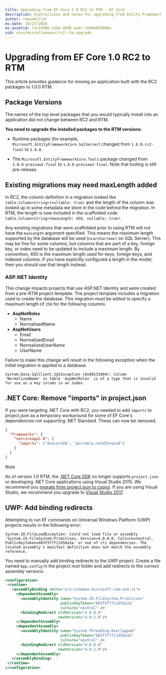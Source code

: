 ```yaml
---
title: Upgrading from EF Core 1.0 RC2 to RTM - EF Core
description: Instructions and notes for upgrading from Entity Framework Core 1.0 RC2 to RTM
author: rowanmiller
ms.date: 10/27/2016
ms.assetid: c3c1940b-136d-45d8-aa4f-cb5040f8980a
uid: core/miscellaneous/rc2-rtm-upgrade
---
```

# Upgrading from EF Core 1.0 RC2 to RTM

This article provides guidance for moving an application built with the RC2 packages to 1.0.0 RTM.

## Package Versions

The names of the top level packages that you would typically install into an application did not change between RC2 and RTM.

**You need to upgrade the installed packages to the RTM versions:**

* Runtime packages (for example, `Microsoft.EntityFrameworkCore.SqlServer`) changed from `1.0.0-rc2-final` to `1.0.0`.

* The `Microsoft.EntityFrameworkCore.Tools` package changed from `1.0.0-preview1-final` to `1.0.0-preview2-final`. Note that tooling is still pre-release.

## Existing migrations may need maxLength added

In RC2, the column definition in a migration looked like `table.Column<string>(nullable: true)` and the length of the column was looked up in some metadata we store in the code behind the migration. In RTM, the length is now included in the scaffolded code `table.Column<string>(maxLength: 450, nullable: true)`.

Any existing migrations that were scaffolded prior to using RTM will not have the `maxLength` argument specified. This means the maximum length supported by the database will be used (`nvarchar(max)` on SQL Server). This may be fine for some columns, but columns that are part of a key, foreign key, or index need to be updated to include a maximum length. By convention, 450 is the maximum length used for keys, foreign keys, and indexed columns. If you have explicitly configured a length in the model, then you should use that length instead.

### ASP.NET Identity

This change impacts projects that use ASP.NET Identity and were created from a pre-RTM project template. The project template includes a migration used to create the database. This migration must be edited to specify a maximum length of `256` for the following columns.

* **AspNetRoles**
  * Name
  * NormalizedName
* **AspNetUsers**
  * Email
  * NormalizedEmail
  * NormalizedUserName
  * UserName

Failure to make this change will result in the following exception when the initial migration is applied to a database.

``` Console
System.Data.SqlClient.SqlException (0x80131904): Column 'NormalizedName' in table 'AspNetRoles' is of a type that is invalid for use as a key column in an index.
```

## .NET Core: Remove "imports" in project.json

If you were targeting .NET Core with RC2, you needed to add `imports` to project.json as a temporary workaround for some of EF Core's dependencies not supporting .NET Standard. These can now be removed.

``` json
{
  "frameworks": {
    "netcoreapp1.0": {
      "imports": ["dnxcore50", "portable-net451+win8"]
    }
  }
}
```

> [!NOTE]  
> As of version 1.0 RTM, the [.NET Core SDK](https://www.microsoft.com/net/download/core) no longer supports `project.json` or developing .NET Core applications using Visual Studio 2015. We recommend you [migrate from project.json to csproj](/dotnet/articles/core/migration/). If you are using Visual Studio, we recommend you upgrade to [Visual Studio 2017](https://www.visualstudio.com/downloads/).

## UWP: Add binding redirects

Attempting to run EF commands on Universal Windows Platform (UWP) projects results in the following error:

```output
System.IO.FileLoadException: Could not load file or assembly 'System.IO.FileSystem.Primitives, Version=4.0.0.0, Culture=neutral, PublicKeyToken=b03f5f7f11d50a3a' or one of its dependencies. The located assembly's manifest definition does not match the assembly reference.
```

You need to manually add binding redirects to the UWP project. Create a file named `App.config` in the project root folder and add redirects to the correct assembly versions.

```xml
<configuration>
 <runtime>
   <assemblyBinding xmlns="urn:schemas-microsoft-com:asm.v1">
     <dependentAssembly>
       <assemblyIdentity name="System.IO.FileSystem.Primitives"
                         publicKeyToken="b03f5f7f11d50a3a"
                         culture="neutral" />
       <bindingRedirect oldVersion="4.0.0.0"
                        newVersion="4.0.1.0"/>
     </dependentAssembly>
     <dependentAssembly>
       <assemblyIdentity name="System.Threading.Overlapped"
                         publicKeyToken="b03f5f7f11d50a3a"
                         culture="neutral" />
       <bindingRedirect oldVersion="4.0.0.0"
                        newVersion="4.0.1.0"/>
     </dependentAssembly>
   </assemblyBinding>
 </runtime>
</configuration>
```
